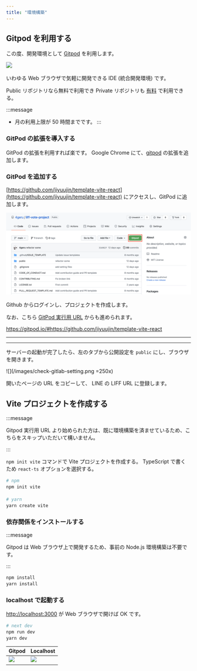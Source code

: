 ```yaml
---
title: "環境構築"
---
```


## Gitpod を利用する

この度、開発環境として [Gitpod](https://www.gitpod.io/) を利用します。

![](https://i.imgur.com/YwYpybr.jpg)

いわゆる Web ブラウザで気軽に開発できる IDE (統合開発環境) です。

Public リポジトリなら無料で利用でき Private リポジトリも [有料](https://www.gitpod.io/pricing/) で利用できる。

:::message
- 月の利用上限が 50 時間までです。
:::

### GitPod の拡張を導入する

GitPod の拡張を利用すれば楽です。 Google Chrome にて、[gitpod](https://chrome.google.com/webstore/detail/gitpod-always-ready-to-co/dodmmooeoklaejobgleioelladacbeki) の拡張を追加します。

### GitPod を追加する

[https://github.com/jiyuujin/template-vite-react](https://github.com/jiyuujin/template-vite-react) にアクセスし、GitPod に追加します。

<!-- TODO: branch の説明をする -->

![](/images/github-liff-vote-project.png)

Github からログインし、プロジェクトを作成します。

なお、こちら [GitPod 実行用 URL](https://gitpod.io/#https://github.com/jiyuujin/template-vite-react) からも進められます。

https://gitpod.io/#https://github.com/jiyuujin/template-vite-react

---
<!-- TODO: サーバー閉じてしまった場合の復帰方法-->

---

サーバーの起動が完了したら、左のタブから公開設定を `public` にし、ブラウザを開きます。

![](/images/check-gitlab-setting.png =250x)

開いたページの URL をコピーして、 LINE の LIFF URL に登録します。


<!-- vite の環境構築 -->

## Vite プロジェクトを作成する

:::message

Gitpod 実行用 URL より始められた方は、既に環境構築を済ませているため、こちらをスキップいただいて構いません。

:::

`npm init vite` コマンドで Vite プロジェクトを作成する。 TypeScript で書くため `react-ts` オプションを選択する。

```bash
# npm
npm init vite

# yarn
yarn create vite
```

### 依存関係をインストールする

:::message

Gitpod は Web ブラウザ上で開発するため、事前の Node.js 環境構築は不要です。

:::

```bash
npm install
yarn install
```

### localhost で起動する

[http://localhost:3000](http://localhost:3000) が Web ブラウザで開けば OK です。

```bash
# next dev
npm run dev
yarn dev
```

<!-- Web ページが開けるようになる --->

|Gitpod|Localhost|
|:---|:---|
|![](https://i.imgur.com/rR5fo2C.jpg)|![](https://i.imgur.com/iUANZzJ.jpg)|
